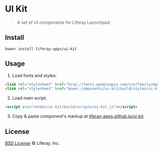 # UI Kit

> A set of UI components for Liferay Launchpad.

## Install

```
bower install liferay-apps/ui-kit
```

## Usage

1. Load fonts and styles:

  ```html
<link rel="stylesheet" href="http://fonts.googleapis.com/css?family=Open+Sans:400,600">
<link rel="stylesheet" href="bower_components/ui-kit/build/styles/ui-kit.css">
  ```

2. Load main script:

  ```html
<script src="vendor/ui-kit/build/scripts/ui-kit.js"></script>
  ```

3. Copy & paste component's markup at [liferay-apps.github.io/ui-kit](http://liferay-apps.github.io/ui-kit/).

## License

[BSD License](http://opensource.org/licenses/BSD-2-Clause) © Liferay, Inc.
